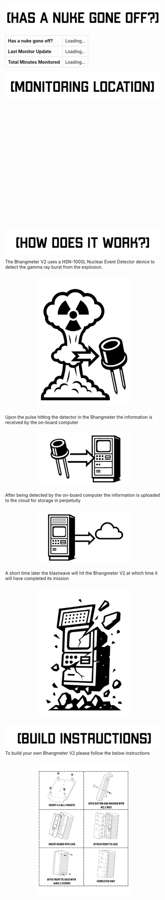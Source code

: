 <div>
<img src="./assets/img/current_status.png" alt="Current Status" style="float: left; margin-right: 10px;">
</div>

<div style="clear: both;"></div>

<table style="width: 100%; border-collapse: collapse; margin: 20px 0;">
  <tr>
    <th style="border: 1px solid #ddd; padding: 8px; text-align: left;">Has a nuke gone off?</th>
    <td id="nuke-status" style="border: 1px solid #ddd; padding: 8px;">Loading...</td>
  </tr>
  <tr>
    <th style="border: 1px solid #ddd; padding: 8px; text-align: left;">Last Monitor Update</th>
    <td id="last-update" style="border: 1px solid #ddd; padding: 8px;">Loading...</td>
  </tr>
  <tr>
    <th style="border: 1px solid #ddd; padding: 8px; text-align: left;">Total Minutes Monitored</th>
    <td id="total-minutes" style="border: 1px solid #ddd; padding: 8px;">Loading...</td>
  </tr>
</table>

<script>
fetch('https://raw.githubusercontent.com/bigcrimping/ned_json/main/events.json')
  .then(response => response.json())
  .then(data => {
    document.getElementById('nuke-status').textContent = data['nuke gone off?'];
    document.getElementById('last-update').textContent = data['last monitor upload date'];
    document.getElementById('total-minutes').textContent = data['total minutes monitored'];
  })
  .catch(error => {
    console.error('Error:', error);
    document.getElementById('nuke-status').textContent = 'Error loading data';
    document.getElementById('last-update').textContent = 'Error loading data';
    document.getElementById('total-minutes').textContent = 'Error loading data';
  });
</script>

<div>
<img src="./assets/img/monitoring_location.png" alt="Monitoring Location" style="float: left; margin-right: 10px;">
</div>

<div style="clear: both;"></div>


<div id="map" style="height: 400px; width: 100%; margin: 10px 0;"></div>

<script src="https://unpkg.com/leaflet@1.9.4/dist/leaflet.js"></script>
<link rel="stylesheet" href="https://unpkg.com/leaflet@1.9.4/dist/leaflet.css" />

<script>
fetch('https://raw.githubusercontent.com/bigcrimping/ned_json/main/events.json')
  .then(response => response.json())
  .then(data => {
    // Initialize map
    const map = L.map('map').setView([data.lat, data.long], 13);
    L.tileLayer('https://{s}.tile.openstreetmap.org/{z}/{x}/{y}.png', {
      attribution: '© OpenStreetMap contributors'
    }).addTo(map);

    // Add marker
    L.marker([data.lat, data.long])
      .addTo(map)
      .bindPopup(`Station: ${data.station}<br>Last update: ${data['last monitor upload date']}`)
      .openPopup();
  })
  .catch(error => {
    console.error('Error:', error);
    document.getElementById('map').innerHTML = '<div style="color: #e74c3c; padding: 20px;">Error loading map</div>';
  });
</script>

<div>
<img src="./assets/img/how_work.png" alt="How it Works" style="float: left; margin-right: 10px;">
</div>

<div style="clear: both;"></div>

The Bhangmeter V2 uses a HSN-1000L Nuclear Event Detector device to detect the gamma ray burst from the explosion.

<p align="center">
  <a href="./assets/img/blast_to_diode.png" target="_blank">
    <img src="./assets/img/blast_to_diode.png" alt="Blast to Diode Diagram" style="max-width: 300px; margin: 10px 0;">
  </a>
</p>

Upon the pulse hitting the detector in the Bhangmeter the information is received by the on-board computer

<p align="center">
  <a href="./assets/img/computer.png" target="_blank">
    <img src="./assets/img/computer.png" alt="On-board Computer Diagram" style="max-width: 300px; margin: 10px 0;">
  </a>
</p>

After being detected by the on-board computer the information is uploaded to the cloud for storage in perpetuity

<p align="center">
  <a href="./assets/img/cloud.png" target="_blank">
    <img src="./assets/img/cloud.png" alt="Cloud Storage Diagram" style="max-width: 300px; margin: 10px 0;">
  </a>
</p>

A short time later the blastwave will hit the Bhangmeter V2 at which time it will have completed its mission

<p align="center">
  <a href="./assets/img/destruct.png" target="_blank">
    <img src="./assets/img/destruct.png" alt="Destruction Diagram" style="max-width: 300px; margin: 10px 0;">
  </a>
</p>


<div>
<img src="./assets/img/build_title.png"" alt="Build Title" style="float: left; margin-right: 10px;">
</div>

To build your own Bhangmeter V2 please follow the below instructions

<p align="center">
  <a href="./assets/img/build_instructions.png" target="_blank">
    <img src="./assets/img/build_instructions.png" alt="Build Instructions Diagram" style="max-width: 300px; margin: 10px 0;">
  </a>
</p>

<style>
.site-title,
.site-description,
header > p,
header .header,
header .description,
header p,
header h1,
header .site-title,
header > h1,
header > .site-title {
  display: none !important;
}
</style>

